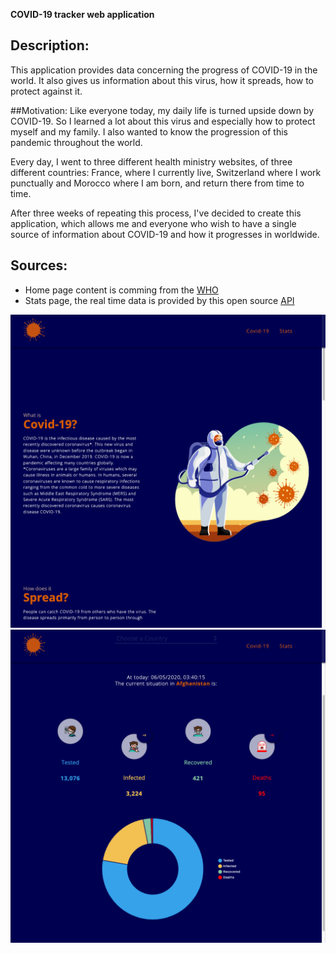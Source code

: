 **COVID-19 tracker web application**

## Description:

This application provides data concerning the progress of COVID-19 in the world. It also gives us information about this virus, how it spreads, how to protect against it.

##Motivation:
Like everyone today, my daily life is turned upside down by COVID-19.
So I learned a lot about this virus and especially how to protect myself and my family.
I also wanted to know the progression of this pandemic throughout the world.

Every day, I went to three different health ministry websites, of three different countries: France, where I currently live, Switzerland where I work punctually and Morocco where I am born, and return there from time to time.

After three weeks of repeating this process, I've decided to create this application, which allows me and everyone who wish to have a single source of information about COVID-19 and how it progresses in worldwide.

## Sources:

- Home page content is comming from the [WHO](https://www.who.int/)
- Stats page, the real time data is provided by this open source [API](https://corona.lmao.ninja/)

![homepage](https://raw.githubusercontent.com/BrahimS/covid-19-tracking-app/master/public/images/homepage.png)
![statspage](https://raw.githubusercontent.com/BrahimS/covid-19-tracking-app/master/public/images/statsPage.png)
